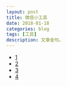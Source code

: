 ```yaml
---
layout: post
title: 微信小工具
date: 2018-01-18
categories: blog
tags: [工具]
description: 文章金句。
---
```


- [1](https://editor.wxb.com/)
- [2](http://bj.96weixin.com/)
- [3](http://ipaiban.com/bianji.jsp#)
- [4](http://www.wxeditor.com/)

